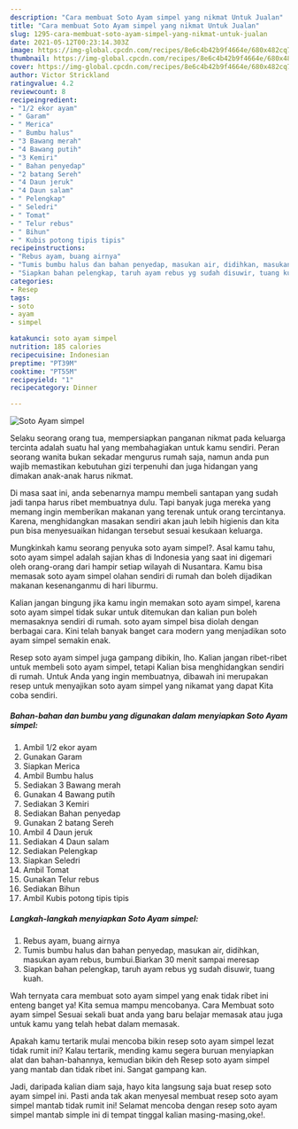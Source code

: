 ```yaml
---
description: "Cara membuat Soto Ayam simpel yang nikmat Untuk Jualan"
title: "Cara membuat Soto Ayam simpel yang nikmat Untuk Jualan"
slug: 1295-cara-membuat-soto-ayam-simpel-yang-nikmat-untuk-jualan
date: 2021-05-12T00:23:14.303Z
image: https://img-global.cpcdn.com/recipes/8e6c4b42b9f4664e/680x482cq70/soto-ayam-simpel-foto-resep-utama.jpg
thumbnail: https://img-global.cpcdn.com/recipes/8e6c4b42b9f4664e/680x482cq70/soto-ayam-simpel-foto-resep-utama.jpg
cover: https://img-global.cpcdn.com/recipes/8e6c4b42b9f4664e/680x482cq70/soto-ayam-simpel-foto-resep-utama.jpg
author: Victor Strickland
ratingvalue: 4.2
reviewcount: 8
recipeingredient:
- "1/2 ekor ayam"
- " Garam"
- " Merica"
- " Bumbu halus"
- "3 Bawang merah"
- "4 Bawang putih"
- "3 Kemiri"
- " Bahan penyedap"
- "2 batang Sereh"
- "4 Daun jeruk"
- "4 Daun salam"
- " Pelengkap"
- " Seledri"
- " Tomat"
- " Telur rebus"
- " Bihun"
- " Kubis potong tipis tipis"
recipeinstructions:
- "Rebus ayam, buang airnya"
- "Tumis bumbu halus dan bahan penyedap, masukan air, didihkan, masukan ayam rebus, bumbui.Biarkan 30 menit sampai meresap"
- "Siapkan bahan pelengkap, taruh ayam rebus yg sudah disuwir, tuang kuah."
categories:
- Resep
tags:
- soto
- ayam
- simpel

katakunci: soto ayam simpel 
nutrition: 185 calories
recipecuisine: Indonesian
preptime: "PT39M"
cooktime: "PT55M"
recipeyield: "1"
recipecategory: Dinner

---
```



![Soto Ayam simpel](https://img-global.cpcdn.com/recipes/8e6c4b42b9f4664e/680x482cq70/soto-ayam-simpel-foto-resep-utama.jpg)

Selaku seorang orang tua, mempersiapkan panganan nikmat pada keluarga tercinta adalah suatu hal yang membahagiakan untuk kamu sendiri. Peran seorang  wanita bukan sekadar mengurus rumah saja, namun anda pun wajib memastikan kebutuhan gizi terpenuhi dan juga hidangan yang dimakan anak-anak harus nikmat.

Di masa  saat ini, anda sebenarnya mampu membeli santapan yang sudah jadi tanpa harus ribet membuatnya dulu. Tapi banyak juga mereka yang memang ingin memberikan makanan yang terenak untuk orang tercintanya. Karena, menghidangkan masakan sendiri akan jauh lebih higienis dan kita pun bisa menyesuaikan hidangan tersebut sesuai kesukaan keluarga. 



Mungkinkah kamu seorang penyuka soto ayam simpel?. Asal kamu tahu, soto ayam simpel adalah sajian khas di Indonesia yang saat ini digemari oleh orang-orang dari hampir setiap wilayah di Nusantara. Kamu bisa memasak soto ayam simpel olahan sendiri di rumah dan boleh dijadikan makanan kesenanganmu di hari liburmu.

Kalian jangan bingung jika kamu ingin memakan soto ayam simpel, karena soto ayam simpel tidak sukar untuk ditemukan dan kalian pun boleh memasaknya sendiri di rumah. soto ayam simpel bisa diolah dengan berbagai cara. Kini telah banyak banget cara modern yang menjadikan soto ayam simpel semakin enak.

Resep soto ayam simpel juga gampang dibikin, lho. Kalian jangan ribet-ribet untuk membeli soto ayam simpel, tetapi Kalian bisa menghidangkan sendiri di rumah. Untuk Anda yang ingin membuatnya, dibawah ini merupakan resep untuk menyajikan soto ayam simpel yang nikamat yang dapat Kita coba sendiri.

<!--inarticleads1-->

##### Bahan-bahan dan bumbu yang digunakan dalam menyiapkan Soto Ayam simpel:

1. Ambil 1/2 ekor ayam
1. Gunakan  Garam
1. Siapkan  Merica
1. Ambil  Bumbu halus
1. Sediakan 3 Bawang merah
1. Gunakan 4 Bawang putih
1. Sediakan 3 Kemiri
1. Sediakan  Bahan penyedap
1. Gunakan 2 batang Sereh
1. Ambil 4 Daun jeruk
1. Sediakan 4 Daun salam
1. Sediakan  Pelengkap
1. Siapkan  Seledri
1. Ambil  Tomat
1. Gunakan  Telur rebus
1. Sediakan  Bihun
1. Ambil  Kubis potong tipis tipis




<!--inarticleads2-->

##### Langkah-langkah menyiapkan Soto Ayam simpel:

1. Rebus ayam, buang airnya
1. Tumis bumbu halus dan bahan penyedap, masukan air, didihkan, masukan ayam rebus, bumbui.Biarkan 30 menit sampai meresap
1. Siapkan bahan pelengkap, taruh ayam rebus yg sudah disuwir, tuang kuah.




Wah ternyata cara membuat soto ayam simpel yang enak tidak ribet ini enteng banget ya! Kita semua mampu mencobanya. Cara Membuat soto ayam simpel Sesuai sekali buat anda yang baru belajar memasak atau juga untuk kamu yang telah hebat dalam memasak.

Apakah kamu tertarik mulai mencoba bikin resep soto ayam simpel lezat tidak rumit ini? Kalau tertarik, mending kamu segera buruan menyiapkan alat dan bahan-bahannya, kemudian bikin deh Resep soto ayam simpel yang mantab dan tidak ribet ini. Sangat gampang kan. 

Jadi, daripada kalian diam saja, hayo kita langsung saja buat resep soto ayam simpel ini. Pasti anda tak akan menyesal membuat resep soto ayam simpel mantab tidak rumit ini! Selamat mencoba dengan resep soto ayam simpel mantab simple ini di tempat tinggal kalian masing-masing,oke!.

